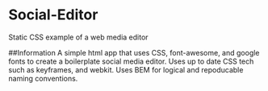 # Social-Editor
 Static CSS example of a web media editor

##Information
A simple html app that uses CSS, font-awesome, and google fonts to create a boilerplate social media editor. 
Uses up to date CSS tech such as keyframes, and webkit. Uses BEM for logical and repoducable naming conventions. 

